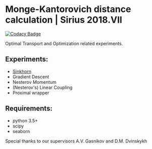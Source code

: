 # Monge-Kantorovich distance calculation | Sirius 2018.VII

[![Codacy Badge](https://api.codacy.com/project/badge/Grade/55b2d20bba974390b40d36eb9d13c01d)](https://app.codacy.com/app/dmivilensky/Wasserstein-distance-calculation?utm_source=github.com&utm_medium=referral&utm_content=dmivilensky/Wasserstein-distance-calculation&utm_campaign=badger)

Optimal Transport and Optimization related experiments.

## Experiments:
  * [Sinkhorn](https://arxiv.org/pdf/1802.04367.pdf)
  * Gradient Descent
  * Nesterov Momentum
  * (Nesterov's) Linear Coupling
  * Proximal wrapper

## Requirements:
  * python 3.5+
  * scipy
  * seaborn

Special thanks to our supervisors A.V. Gasnikov and D.M. Dvinskykh
